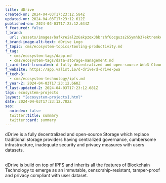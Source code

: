 ```yaml
---
title: dDrive
created-on: 2024-04-03T17:23:12.584Z
updated-on: 2024-04-03T17:23:12.612Z
published-on: 2024-04-03T17:23:12.644Z
f_featured: false
f_brand:
  url: /assets/images/bafkreial2z6akpzox3bbrzhf6ocguzs265ymhb37ektremkdigdexo25vu.png
f_brand-image-alt-text: dDrive Logo
f_topic: cms/ecosystem-topics/tooling-productivity.md
f_tag:
  - cms/ecosystem-tags/dapp.md
  - cms/ecosystem-tags/data-storage-management.md
f_card-text-truncated: A fully decentralized and open-source Web3 Cloud Storage solution.
f_website: https://app.valist.io/d-drive/d-drive-pwa
f_tech-3:
  - cms/ecosystem-technology/ipfs.md
f_year-2: 2024-04-03T17:23:12.660Z
f_last-updated-2: 2024-04-03T17:23:12.681Z
tags: ecosystem-projects
layout: "[ecosystem-projects].html"
date: 2024-04-03T17:23:12.702Z
seo:
  noindex: false
  twitter:title: summary
  twitter:card: summary
---
```

dDrive is a fully decentralized and open-source Storage which replace traditional storage providers having centralized governance, cumbersome infrastructure, inadequate security and privacy measures with users datasets.

\
dDrive is build on top of IPFS and inherits all the features of Blockchain Technology to emerge as an immutable, censorship-resistant, tamper-proof and privacy compliant with user dataset.